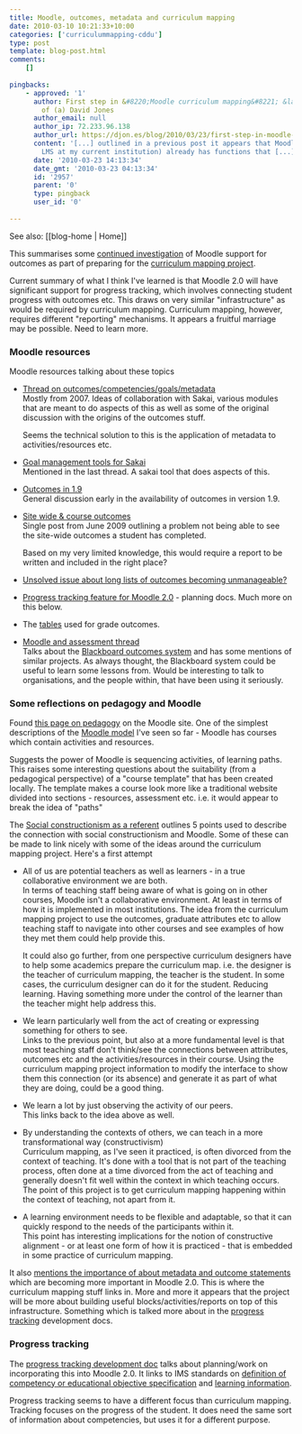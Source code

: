 ```yaml
---
title: Moodle, outcomes, metadata and curriculum mapping
date: 2010-03-10 10:21:33+10:00
categories: ['curriculummapping-cddu']
type: post
template: blog-post.html
comments:
    []
    
pingbacks:
    - approved: '1'
      author: First step in &#8220;Moodle curriculum mapping&#8221; &laquo; The Weblog
        of (a) David Jones
      author_email: null
      author_ip: 72.233.96.138
      author_url: https://djon.es/blog/2010/03/23/first-step-in-moodle-curriculum-mapping/
      content: '[...] outlined in a previous post it appears that Moodle (the institutional
        LMS at my current institution) already has functions that [...]'
      date: '2010-03-23 14:13:34'
      date_gmt: '2010-03-23 04:13:34'
      id: '2957'
      parent: '0'
      type: pingback
      user_id: '0'
    
---
```


See also: [[blog-home | Home]]

This summarises some [continued investigation](/blog2/2010/03/09/outcomes-and-moodle/) of Moodle support for outcomes as part of preparing for the [curriculum mapping project](/blog2/research/curriculum-mapping/).

Current summary of what I think I've learned is that Moodle 2.0 will have significant support for progress tracking, which involves connecting student progress with outcomes etc. This draws on very similar "infrastructure" as would be required by curriculum mapping. Curriculum mapping, however, requires different "reporting" mechanisms. It appears a fruitful marriage may be possible. Need to learn more.

### Moodle resources

Moodle resources talking about these topics

- [Thread on outcomes/competencies/goals/metadata](http://moodle.org/mod/forum/discuss.php?d=63577)  
    Mostly from 2007. Ideas of collaboration with Sakai, various modules that are meant to do aspects of this as well as some of the original discussion with the origins of the outcomes stuff.
    
    Seems the technical solution to this is the application of metadata to activities/resources etc.
    
- [Goal management tools for Sakai](http://confluence.sakaiproject.org/display/GM/Goal+Management+Tools)  
    Mentioned in the last thread. A sakai tool that does aspects of this.
- [Outcomes in 1.9](http://moodle.org/mod/forum/discuss.php?d=78074)  
    General discussion early in the availability of outcomes in version 1.9.
- [Site wide & course outcomes](http://moodle.org/mod/forum/discuss.php?d=125957)  
    Single post from June 2009 outlining a problem not being able to see the site-wide outcomes a student has completed.
    
    Based on my very limited knowledge, this would require a report to be written and included in the right place?
    
- [Unsolved issue about long lists of outcomes becoming unmanageable?](http://tracker.moodle.org/browse/MDL-18919)
- [Progress tracking feature for Moodle 2.0](http://docs.moodle.org/en/Development:Progress_tracking) - planning docs. Much more on this below.
- The [tables](http://docs.moodle.org/en/Development:Grades#grade_outcomes) used for grade outcomes.
- [Moodle and assessment thread](http://moodle.org/mod/forum/discuss.php?d=62979)  
    Talks about the [Blackboard outcomes system](http://www.blackboard.com/Teaching-Learning/Learn-Capabilities/Outcomes-Assessment.aspx) and has some mentions of similar projects. As always thought, the Blackboard system could be useful to learn some lessons from. Would be interesting to talk to organisations, and the people within, that have been using it seriously.

### Some reflections on pedagogy and Moodle

Found [this page on pedagogy](http://docs.moodle.org/en/Pedagogy) on the Moodle site. One of the simplest descriptions of the [Moodle model](http://docs.moodle.org/en/Pedagogy#Moodle_in_three_short_paragraphs) I've seen so far - Moodle has courses which contain activities and resources.

Suggests the power of Moodle is sequencing activities, of learning paths. This raises some interesting questions about the suitability (from a pedagogical perspective) of a "course template" that has been created locally. The template makes a course look more like a traditional website divided into sections - resources, assessment etc. i.e. it would appear to break the idea of "paths"

The [Social constructionism as a referent](http://docs.moodle.org/en/Pedagogy#Social_Constructionism_as_a_Referent) outlines 5 points used to describe the connection with social constructionism and Moodle. Some of these can be made to link nicely with some of the ideas around the curriculum mapping project. Here's a first attempt

- All of us are potential teachers as well as learners - in a true collaborative environment we are both.  
    In terms of teaching staff being aware of what is going on in other courses, Moodle isn't a collaborative environment. At least in terms of how it is implemented in most institutions. The idea from the curriculum mapping project to use the outcomes, graduate attributes etc to allow teaching staff to navigate into other courses and see examples of how they met them could help provide this.
    
    It could also go further, from one perspective curriculum designers have to help some academics prepare the curriculum map. i.e. the designer is the teacher of curriculum mapping, the teacher is the student. In some cases, the curriculum designer can do it for the student. Reducing learning. Having something more under the control of the learner than the teacher might help address this.
    
- We learn particularly well from the act of creating or expressing something for others to see.  
    Links to the previous point, but also at a more fundamental level is that most teaching staff don't think/see the connections between attributes, outcomes etc and the activities/resources in their course. Using the curriculum mapping project information to modify the interface to show them this connection (or its absence) and generate it as part of what they are doing, could be a good thing.
- We learn a lot by just observing the activity of our peers.  
    This links back to the idea above as well.
- By understanding the contexts of others, we can teach in a more transformational way (constructivism)  
    Curriculum mapping, as I've seen it practiced, is often divorced from the context of teaching. It's done with a tool that is not part of the teaching process, often done at a time divorced from the act of teaching and generally doesn't fit well within the context in which teaching occurs. The point of this project is to get curriculum mapping happening within the context of teaching, not apart from it.
- A learning environment needs to be flexible and adaptable, so that it can quickly respond to the needs of the participants within it.  
    This point has interesting implications for the notion of constructive alignment - or at least one form of how it is practiced - that is embedded in some practice of curriculum mapping.

It also [mentions the importance of about metadata and outcome statements](http://docs.moodle.org/en/Pedagogy#Metadata_and_outcome_statements) which are becoming more important in Moodle 2.0. This is where the curriculum mapping stuff links in. More and more it appears that the project will be more about building useful blocks/activities/reports on top of this infrastructure. Something which is talked more about in the [progress tracking](http://docs.moodle.org/en/Development:Progress_tracking) development docs.

### Progress tracking

The [progress tracking development doc](http://docs.moodle.org/en/Development:Progress_tracking) talks about planning/work on incorporating this into Moodle 2.0. It links to IMS standards on [definition of competency or educational objective specification](http://www.imsglobal.org/competencies/index.html) and [learning information](http://www.imsglobal.org/profiles/index.html).

Progress tracking seems to have a different focus than curriculum mapping. Tracking focuses on the progress of the student. It does need the same sort of information about competencies, but uses it for a different purpose.